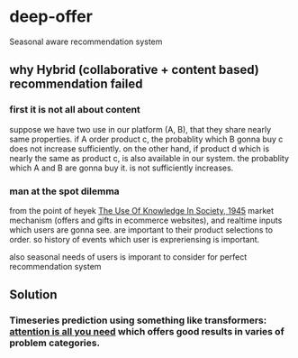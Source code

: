 # deep-offer
Seasonal aware recommendation system

## why Hybrid (collaborative + content based) recommendation failed
### first it is not all about content
suppose we have two use in our platform (A, B), that they share nearly same properties. if A order product c, the probablity which B gonna buy c does not increase sufficiently. on the other hand, if product d which is nearly the same as product c, is also available in our system. the probablity which A and B are gonna buy it. is not sufficiently increases.

### man at the spot dilemma
from the point of heyek [The Use Of Knowledge In Society, 1945](https://www.cato.org/sites/cato.org/files/articles/hayek-use-knowledge-society.pdf) market mechanism (offers and gifts in ecommerce websites), and realtime inputs which users are gonna see. are important to their product selections to order. so history of events which user is expreriensing is important.

also seasonal needs of users is imporant to consider for perfect recommendation system

## Solution
### Timeseries prediction using something like transformers: [attention is all you need](https://arxiv.org/abs/1706.03762) which offers good results in varies of problem categories.
